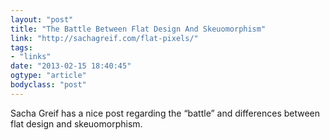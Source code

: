 ```yaml
---
layout: "post"
title: "The Battle Between Flat Design And Skeuomorphism"
link: "http://sachagreif.com/flat-pixels/"
tags: 
- "links"
date: "2013-02-15 18:40:45"
ogtype: "article"
bodyclass: "post"
---
```


Sacha Greif has a nice post regarding the “battle” and differences between flat design and skeuomorphism.